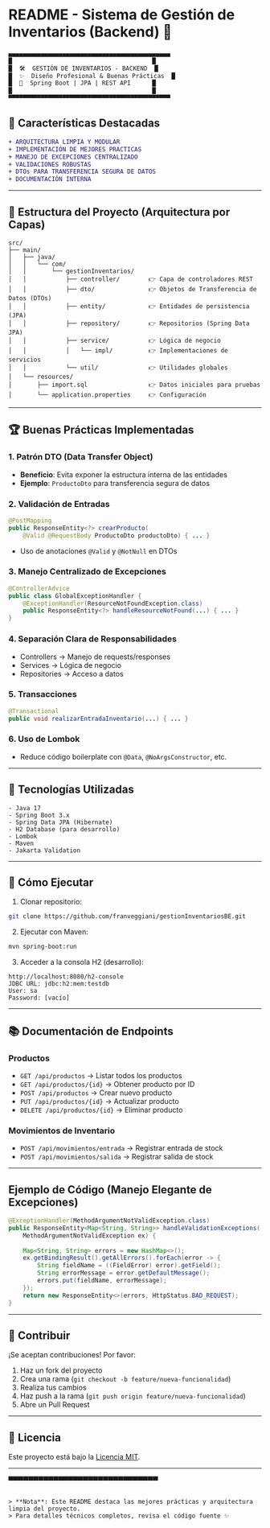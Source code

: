 # README - Sistema de Gestión de Inventarios (Backend) 🚀

```txt
▄▄▄▄▄▄▄▄▄▄▄▄▄▄▄▄▄▄▄▄▄▄▄▄▄▄▄▄▄▄▄▄▄▄▄▄▄▄▄▄▄▄▄▄▄
█                                       █
█  🛠  GESTIÓN DE INVENTARIOS - BACKEND  █
█  ✨  Diseño Profesional & Buenas Prácticas  █
█  🚀  Spring Boot | JPA | REST API      █
█                                       █
▀▀▀▀▀▀▀▀▀▀▀▀▀▀▀▀▀▀▀▀▀▀▀▀▀▀▀▀▀▀▀▀▀▀▀▀▀▀▀▀▀▀▀▀▀

```

## 🌟 Características Destacadas

```diff
+ ARQUITECTURA LIMPIA Y MODULAR
+ IMPLEMENTACIÓN DE MEJORES PRÁCTICAS
+ MANEJO DE EXCEPCIONES CENTRALIZADO
+ VALIDACIONES ROBUSTAS
+ DTOs PARA TRANSFERENCIA SEGURA DE DATOS
+ DOCUMENTACIÓN INTERNA
```

---

## 📂 Estructura del Proyecto (Arquitectura por Capas)

```
src/
├── main/
│   ├── java/
│   │   └── com/
│   │       └── gestionInventarios/
│   │           ├── controller/        👉 Capa de controladores REST
│   │           ├── dto/               👉 Objetos de Transferencia de Datos (DTOs)
│   │           ├── entity/            👉 Entidades de persistencia (JPA)
│   │           ├── repository/        👉 Repositorios (Spring Data JPA)
│   │           ├── service/           👉 Lógica de negocio
│   │           │   └── impl/          👉 Implementaciones de servicios
│   │           └── util/              👉 Utilidades globales
│   └── resources/
│       ├── import.sql                 👉 Datos iniciales para pruebas
│       └── application.properties     👉 Configuración
```

---

## 🏆 Buenas Prácticas Implementadas

### 1. Patrón DTO (Data Transfer Object)
- **Beneficio**: Evita exponer la estructura interna de las entidades
- **Ejemplo**: `ProductoDto` para transferencia segura de datos

### 2. Validación de Entradas
```java
@PostMapping
public ResponseEntity<?> crearProducto(
    @Valid @RequestBody ProductoDto productoDto) { ... }
```
- Uso de anotaciones `@Valid` y `@NotNull` en DTOs

### 3. Manejo Centralizado de Excepciones
```java
@ControllerAdvice
public class GlobalExceptionHandler {
    @ExceptionHandler(ResourceNotFoundException.class)
    public ResponseEntity<?> handleResourceNotFound(...) { ... }
}
```

### 4. Separación Clara de Responsabilidades
- Controllers → Manejo de requests/responses
- Services → Lógica de negocio
- Repositories → Acceso a datos

### 5. Transacciones
```java
@Transactional
public void realizarEntradaInventario(...) { ... }
```

### 6. Uso de Lombok
- Reduce código boilerplate con `@Data`, `@NoArgsConstructor`, etc.

---

## 🔧 Tecnologías Utilizadas

```
- Java 17
- Spring Boot 3.x
- Spring Data JPA (Hibernate)
- H2 Database (para desarrollo)
- Lombok
- Maven
- Jakarta Validation
```

---

## 🚀 Cómo Ejecutar

1. Clonar repositorio:
```bash
git clone https://github.com/franveggiani/gestionInventariosBE.git
```

2. Ejecutar con Maven:
```bash
mvn spring-boot:run
```

3. Acceder a la consola H2 (desarrollo):
```
http://localhost:8080/h2-console
JDBC URL: jdbc:h2:mem:testdb
User: sa
Password: [vacío]
```

---

## 📚 Documentación de Endpoints

### Productos
- `GET /api/productos` → Listar todos los productos
- `GET /api/productos/{id}` → Obtener producto por ID
- `POST /api/productos` → Crear nuevo producto
- `PUT /api/productos/{id}` → Actualizar producto
- `DELETE /api/productos/{id}` → Eliminar producto

### Movimientos de Inventario
- `POST /api/movimientos/entrada` → Registrar entrada de stock
- `POST /api/movimientos/salida` → Registrar salida de stock

---

## Ejemplo de Código (Manejo Elegante de Excepciones)

```java
@ExceptionHandler(MethodArgumentNotValidException.class)
public ResponseEntity<Map<String, String>> handleValidationExceptions(
    MethodArgumentNotValidException ex) {
    
    Map<String, String> errors = new HashMap<>();
    ex.getBindingResult().getAllErrors().forEach(error -> {
        String fieldName = ((FieldError) error).getField();
        String errorMessage = error.getDefaultMessage();
        errors.put(fieldName, errorMessage);
    });
    return new ResponseEntity<>(errors, HttpStatus.BAD_REQUEST);
}
```

---

## 🤝 Contribuir

¡Se aceptan contribuciones! Por favor:
1. Haz un fork del proyecto
2. Crea una rama (`git checkout -b feature/nueva-funcionalidad`)
3. Realiza tus cambios
4. Haz push a la rama (`git push origin feature/nueva-funcionalidad`)
5. Abre un Pull Request

---

## 📄 Licencia
Este proyecto está bajo la [Licencia MIT](LICENSE).

---
▀▀▀▀▀▀▀▀▀▀▀▀▀▀▀▀▀▀▀▀▀▀▀▀▀▀▀▀▀▀
```

> **Nota**: Este README destaca las mejores prácticas y arquitectura limpia del proyecto.  
> Para detalles técnicos completos, revisa el código fuente ✨
```
